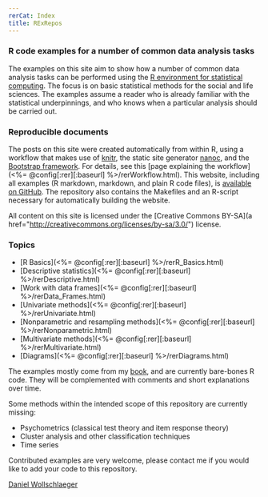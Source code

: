 ```yaml
---
rerCat: Index
title: RExRepos
---
```


### R code examples for a number of common data analysis tasks

The examples on this site aim to show how a number of common data analysis tasks can be performed using the [R environment for statistical computing](http://www.r-project.org/).
The focus is on basic statistical methods for the social and life sciences.
The examples assume a reader who is already familiar with the statistical underpinnings, and who knows when a particular analysis should be carried out.

### Reproducible documents

The posts on this site were created automatically from within R, using a workflow that makes use of [knitr](http://yihui.name/knitr/), the static site generator [nanoc](http://nanoc.ws/), and the [Bootstrap framework](http://twitter.github.com/bootstrap/). For details, see this [page explaining the workflow](<%= @config[:rer][:baseurl] %>/rerWorkflow.html). This website, including all examples (R markdown, markdown, and plain R code files), is [available on GitHub](https://github.com/dwoll/RExRepos). The repository also contains the Makefiles and an R-script necessary for automatically building the website.

All content on this site is licensed under the [Creative Commons BY-SA](a href="http://creativecommons.org/licenses/by-sa/3.0/") license.

### Topics

 - [R Basics](<%= @config[:rer][:baseurl] %>/rerR_Basics.html)
 - [Descriptive statistics](<%= @config[:rer][:baseurl] %>/rerDescriptive.html)
 - [Work with data frames](<%= @config[:rer][:baseurl] %>/rerData_Frames.html)
 - [Univariate methods](<%= @config[:rer][:baseurl] %>/rerUnivariate.html)
 - [Nonparametric and resampling methods](<%= @config[:rer][:baseurl] %>/rerNonparametric.html)
 - [Multivariate methods](<%= @config[:rer][:baseurl] %>/rerMultivariate.html)
 - [Diagrams](<%= @config[:rer][:baseurl] %>/rerDiagrams.html)

The examples mostly come from my [book](http://www.uni-kiel.de/psychologie/dwoll/r/), and are currently bare-bones R code. They will be complemented with comments and short explanations over time.

Some methods within the intended scope of this repository are currently missing:

 - Psychometrics (classical test theory and item response theory)
 - Cluster analysis and other classification techniques
 - Time series

Contributed examples are very welcome, please contact me if you would like to add your code to this repository.

[Daniel Wollschlaeger](http://www.uni-kiel.de/psychologie/dwoll/)

